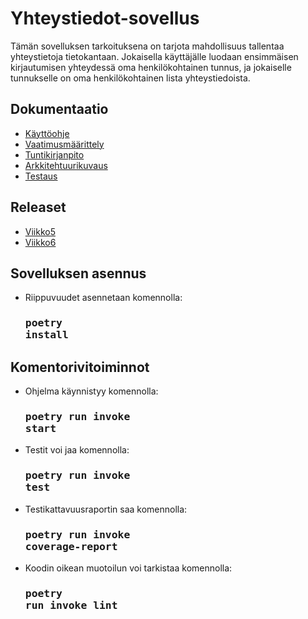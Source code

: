 # Yhteystiedot-sovellus
Tämän sovelluksen tarkoituksena on tarjota mahdollisuus tallentaa yhteystietoja tietokantaan. Jokaisella käyttäjälle luodaan ensimmäisen kirjautumisen yhteydessä oma henkilökohtainen tunnus, ja jokaiselle tunnukselle on oma henkilökohtainen lista yhteystiedoista.  

## Dokumentaatio
- [Käyttöohje](https://github.com/vaisajuh/ot-harjoitustyo/blob/master/dokumentaatio/kayttoohje.md)<br>
- [Vaatimusmäärittely](https://github.com/vaisajuh/ot-harjoitustyo/blob/master/dokumentaatio/vaatimusmaarittely.md) <br>
- [Tuntikirjanpito](https://github.com/vaisajuh/ot-harjoitustyo/blob/master/dokumentaatio/tuntikirjanpito.md) <br>
- [Arkkitehtuurikuvaus](https://github.com/vaisajuh/ot-harjoitustyo/blob/master/dokumentaatio/arkkitehtuuri.md)
- [Testaus](https://github.com/vaisajuh/ot-harjoitustyo/blob/master/dokumentaatio/testaus.md)

## Releaset
- [Viikko5](https://github.com/vaisajuh/ot-harjoitustyo/releases/tag/viikko5)
- [Viikko6](https://github.com/vaisajuh/ot-harjoitustyo/releases/tag/viikko6)

## Sovelluksen asennus
- Riippuvuudet asennetaan komennolla: <h3><pre>poetry install</pre></h3>

## Komentorivitoiminnot
- Ohjelma käynnistyy komennolla: <h3><pre>poetry run invoke start</pre></h3>
- Testit voi jaa komennolla: <h3><pre>poetry run invoke test</pre></h3>
- Testikattavuusraportin saa komennolla: <h3><pre>poetry run invoke coverage-report</pre></h3>
- Koodin oikean muotoilun voi tarkistaa komennolla: <h3><pre>poetry run invoke lint</pre></h3>
